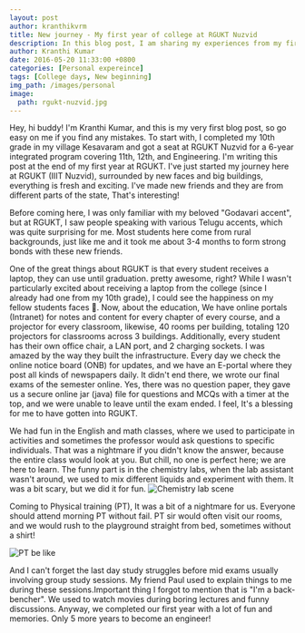 ```yaml
---
layout: post
author: kranthikvrm
title: New journey - My first year of college at RGUKT Nuzvid
description: In this blog post, I am sharing my experiences from my first year at RGUKT Nuzvid, where I experienced new faces, challenges, and exciting opportunities on my journey towards becoming an engineer.
author: Kranthi Kumar
date: 2016-05-20 11:33:00 +0800
categories: [Personal expereince]
tags: [College days, New beginning]
img_path: /images/personal
image:
  path: rgukt-nuzvid.jpg
---
```


Hey, hi buddy! I'm Kranthi Kumar, and this is my very first blog post, so go easy on me if you find any mistakes. To start with, I completed my 10th grade in my village Kesavaram and got a seat at RGUKT Nuzvid for a 6-year integrated program covering 11th, 12th, and Engineering. I'm writing this post at the end of my first year at RGUKT. I've just started my journey here at RGUKT (IIIT Nuzvid), surrounded by new faces and big buildings, everything is fresh and exciting. I've made new friends and they are from different parts of the state, That's interesting! 

Before coming here, I was only familiar with my beloved "Godavari accent", but at RGUKT, I saw people speaking with various Telugu accents, which was quite surprising for me. Most students here come from rural backgrounds, just like me and it took me about 3-4 months to form strong bonds with these new friends.
 
One of the great things about RGUKT is that every student receives a laptop, they can use until graduation. pretty awesome, right? While I wasn't particularly excited about receiving a laptop from the college (since I already had one from my 10th grade), I could see the happiness on my fellow students faces 🤩. Now, about the education, We have online portals (Intranet) for notes and content for every chapter of every course, and a projector for every classroom, likewise, 40 rooms per building, totaling 120 projectors for classrooms across 3 buildings. Additionally, every student has their own office chair, a LAN port, and 2 charging sockets. I was amazed by the way they built the infrastructure. Every day we check the online notice board (ONB) for updates, and we have an E-portal where they post all kinds of newspapers daily. It didn't end there, we wrote our final exams of the semester online. Yes, there was no question paper, they gave us a secure online jar (java) file for questions and MCQs with a timer at the top, and we were unable to leave until the exam ended. I feel, It's a blessing for me to have gotten into RGUKT.

We had fun in the English and math classes, where we used to participate in activities and sometimes the professor would ask questions to specific individuals. That was a nightmare if you didn't know the answer, because the entire class would look at you. But chill, no one is perfect here; we are here to learn. The funny part is in the chemistry labs, when the lab assistant wasn't around, we used to mix different liquids and experiment with them. It was a bit scary, but we did it for fun.
![Chemistry lab scene](tom.gif)

Coming to Physical training (PT), It was a bit of a nightmare for us. Everyone should attend morning PT without fail. PT sir would often visit our rooms, and we would rush to the playground straight from bed, sometimes without a shirt!

![PT be like](brahmi-running.gif)

And I can't forget the last day study struggles before mid exams usually involving group study sessions. My friend Paul used to explain things to me during these sessions.Important thing I forgot to mention that is "I'm a back-bencher". We used to watch movies during boring lectures and funny discussions. Anyway, we completed our first year with a lot of fun and memories. Only 5 more years to become an engineer!
